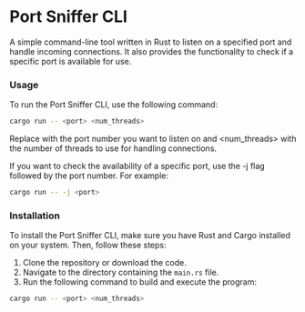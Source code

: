 # Port Sniffer CLI

A simple command-line tool written in Rust to listen on a specified port and handle incoming connections. It also provides the functionality to check if a specific port is available for use.

### Usage

To run the Port Sniffer CLI, use the following command:

```bash
cargo run -- <port> <num_threads>
```

Replace <port> with the port number you want to listen on and <num_threads> with the number of threads to use for handling connections.

If you want to check the availability of a specific port, use the -j flag followed by the port number. For example:

```bash
cargo run -- -j <port>
```

### Installation

To install the Port Sniffer CLI, make sure you have Rust and Cargo installed on your system. Then, follow these steps:

1. Clone the repository or download the code.
2. Navigate to the directory containing the `main.rs` file.
3. Run the following command to build and execute the program:

```bash
cargo run -- <port> <num_threads>
```
